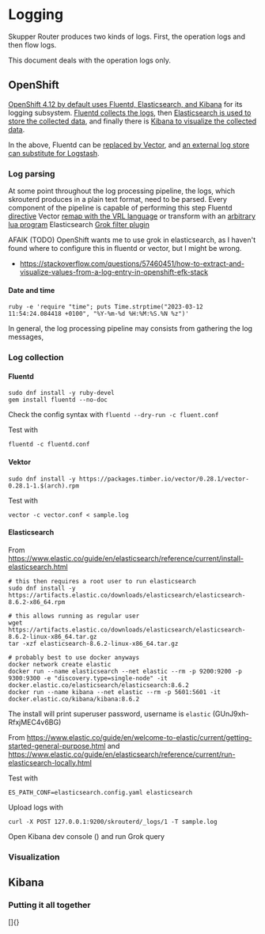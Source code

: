 # Logging

Skupper Router produces two kinds of logs. First, the operation logs and then flow logs.

This document deals with the operation logs only.

## OpenShift

[OpenShift 4.12 by default uses Fluentd, Elasticsearch, and Kibana](https://access.redhat.com/documentation/en-us/openshift_container_platform/4.12/html/logging/cluster-logging) for its logging subsystem.
[Fluentd collects the logs](https://docs.openshift.com/container-platform/4.12/logging/config/cluster-logging-collector.html), then
[Elasticsearch is used to store the collected data](https://docs.openshift.com/container-platform/4.12/logging/config/cluster-logging-log-store.html), and finally there is
[Kibana to visualize the collected data](https://docs.openshift.com/container-platform/4.12/logging/cluster-logging-visualizer.html).

In the above, Fluentd can be [replaced by Vector](https://access.redhat.com/documentation/en-us/openshift_container_platform/4.12/html/logging/cluster-logging#cluster-logging-about-vector_cluster-logging), and
[an external log store can substitute for Logstash](https://access.redhat.com/documentation/en-us/openshift_container_platform/4.12/html/logging/cluster-logging#cluster-logging-forwarding-about_cluster-logging).   

### Log parsing

At some point throughout the log processing pipeline, the logs, which skrouterd produces in a plain text format, need to be parsed.
Every component of the pipeline is capable of performing this step
Fluentd [<parse> directive](https://docs.fluentd.org/configuration/parse-section)
Vector [remap with the VRL language](https://vector.dev/docs/reference/vrl/) or transform with an [arbitrary lua program](https://vector.dev/docs/reference/configuration/transforms/lua/)
Elasticsearch [Grok filter plugin](https://www.elastic.co/guide/en/logstash/current/plugins-filters-grok.html)

AFAIK (TODO) OpenShift wants me to use grok in elasticsearch, as I haven't found where to configure this in fluentd or vector, but I might be wrong.

* https://stackoverflow.com/questions/57460451/how-to-extract-and-visualize-values-from-a-log-entry-in-openshift-efk-stack

#### Date and time

    ruby -e 'require "time"; puts Time.strptime("2023-03-12 11:54:24.084418 +0100", "%Y-%m-%d %H:%M:%S.%N %z")'

In general, the log processing pipeline may consists from gathering the log messages, 

### Log collection

#### Fluentd

```shell
sudo dnf install -y ruby-devel
gem install fluentd --no-doc
```

Check the config syntax with `fluentd --dry-run -c fluent.conf`

Test with

    fluentd -c fluentd.conf

#### Vektor

```shell
sudo dnf install -y https://packages.timber.io/vector/0.28.1/vector-0.28.1-1.$(arch).rpm
```

Test with

    vector -c vector.conf < sample.log

#### Elasticsearch

From https://www.elastic.co/guide/en/elasticsearch/reference/current/install-elasticsearch.html

```shell
# this then requires a root user to run elasticsearch
sudo dnf install -y https://artifacts.elastic.co/downloads/elasticsearch/elasticsearch-8.6.2-x86_64.rpm

# this allows running as regular user
wget https://artifacts.elastic.co/downloads/elasticsearch/elasticsearch-8.6.2-linux-x86_64.tar.gz
tar -xzf elasticsearch-8.6.2-linux-x86_64.tar.gz

# probably best to use docker anyways
docker network create elastic
docker run --name elasticsearch --net elastic --rm -p 9200:9200 -p 9300:9300 -e "discovery.type=single-node" -it docker.elastic.co/elasticsearch/elasticsearch:8.6.2
docker run --name kibana --net elastic --rm -p 5601:5601 -it docker.elastic.co/kibana/kibana:8.6.2
```

The install will print superuser password, username is `elastic` (GUnJ9xh-RfxjMEC4v6BG)

From https://www.elastic.co/guide/en/welcome-to-elastic/current/getting-started-general-purpose.html
and https://www.elastic.co/guide/en/elasticsearch/reference/current/run-elasticsearch-locally.html

Test with

    ES_PATH_CONF=elasticsearch.config.yaml elasticsearch

Upload logs with

    curl -X POST 127.0.0.1:9200/skrouterd/_logs/1 -T sample.log

Open Kibana dev console () and run Grok query 

### Visualization

## Kibana

### Putting it all together





[]{}